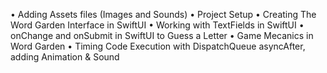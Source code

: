 
 • Adding Assets files (Images and Sounds)
 • Project Setup
 • Creating The Word Garden Interface in SwiftUI
 • Working with TextFields in SwiftUI
 • onChange and onSubmit in SwiftUI to Guess a Letter
 • Game Mecanics in Word Garden
 • Timing Code Execution with DispatchQueue asyncAfter, adding Animation & Sound
